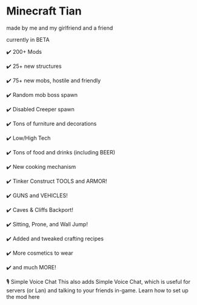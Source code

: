 # Minecraft Tian

made by me and my girlfriend and a friend

currently in BETA

✔️ 200+ Mods

✔️ 25+ new structures

✔️ 75+ new mobs, hostile and friendly

✔️ Random mob boss spawn

✔️ Disabled Creeper spawn

✔️ Tons of furniture and decorations

✔️ Low/High Tech

✔️ Tons of food and drinks (including BEER)

✔️ New cooking mechanism

✔️ Tinker Construct TOOLS and ARMOR!

✔️ GUNS and VEHICLES!

✔️ Caves & Cliffs Backport!

✔️ Sitting, Prone, and Wall Jump!

✔️ Added and tweaked crafting recipes

✔️ More cosmetics to wear

✔️ and much MORE!

🎙️ Simple Voice Chat
This also adds Simple Voice Chat, which is useful for servers (or Lan) and talking to your friends in-game. Learn how to set up the mod here
